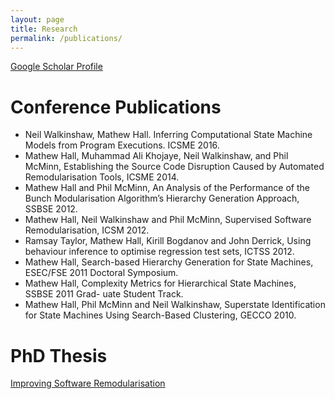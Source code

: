 ```yaml
---
layout: page
title: Research
permalink: /publications/
---
```


 [Google Scholar Profile](https://scholar.google.co.uk/citations?user=QvVGZ9EAAAAJ&hl=en)

# Conference Publications

* Neil Walkinshaw, Mathew Hall. Inferring Computational State Machine Models from Program Executions. ICSME 2016.
* Mathew Hall, Muhammad Ali Khojaye, Neil Walkinshaw, and Phil McMinn, Establishing the Source Code Disruption Caused by Automated Remodularisation Tools, ICSME 2014.
* Mathew Hall and Phil McMinn, An Analysis of the Performance of the Bunch Modularisation Algorithm’s Hierarchy Generation Approach, SSBSE 2012.
* Mathew Hall, Neil Walkinshaw and Phil McMinn, Supervised Software Remodularisation, ICSM 2012.
* Ramsay Taylor, Mathew Hall, Kirill Bogdanov and John Derrick, Using behaviour inference to optimise regression test sets, ICTSS 2012.
* Mathew Hall, Search-based Hierarchy Generation for State Machines, ESEC/FSE 2011 Doctoral Symposium.
* Mathew Hall, Complexity Metrics for Hierarchical State Machines, SSBSE 2011 Grad- uate Student Track.
* Mathew Hall, Phil McMinn and Neil Walkinshaw, Superstate Identification for State Machines Using Search-Based Clustering, GECCO 2010.

# PhD Thesis

[Improving Software Remodularisation](http://etheses.whiterose.ac.uk/4183/1/thesis.pdf)

